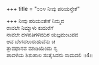 +++
title = "೦೦೪ ನೀವು ಪರಿಯನ್ತೇಕೆ"

+++
ನೀವು ಪರಿಯಂತೇಕೆ ನಿಮ್ಮವ  
ರಾವಲೇ ನಿಮ್ಮಾಳು ಕುದುರೆಗೆ  
ನಾವಲೇ ದಳಪತಿಗಳಿವದಿರ ಯಜ್ಞಮಂಟಪವ  
ಆವ ಬೇಗದಲುರುಹುವೆನು ಚಿ  
ತ್ತಾವಧಾನವ ಮಾಡಿಯೆಂದು ನೃ  
ಪಾವಳಿಯ ಶಿಶುಪಾಲ ಸಂತೈಸಿದನು ಸಾಮದಲಿ    ॥4॥